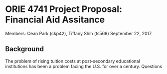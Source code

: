 # ORIE 4741 Project Proposal: Financial Aid Assitance
Members: Cean Park (ckp42), Tiffany Shih (ts568)
September 22, 2017

## Background
The problem of rising tuition costs at post-secondary educational institutions has been a problem facing the U.S. for over a century. Questions 
